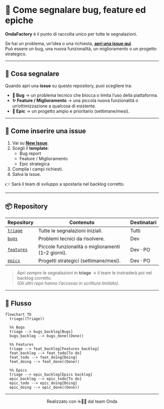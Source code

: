 # 📌 Come segnalare bug, feature ed epiche

**OndaFactory** è il punto di raccolta unico per tutte le segnalazioni.

Se hai un problema, un’idea o una richiesta, **[apri una issue qui](https://github.com/ondafactory/triage/issues/new)**.  
Può essere un bug, una nuova funzionalità, un miglioramento o un progetto strategico.

---

## 🚨 Cosa segnalare

Quando apri una **issue** su questo repository, puoi scegliere tra:

- **🐞 Bug** → un problema tecnico che blocca o limita l’uso della piattaforma.  
- **✨ Feature / Miglioramento** → una piccola nuova funzionalità o un’ottimizzazione a qualcosa di esistente.  
- **🚀 Epic** → un progetto ampio e prioritario (settimane/mesi).  

---

## 📝 Come inserire una issue

1. Vai su **[New Issue](https://github.com/ondafactory/triage/issues/new)**.  
2. Scegli il **template**:  
   - Bug report  
   - Feature / Miglioramento  
   - Epic strategica  
3. Compila i campi richiesti.  
4. Salva la issue.  

👉 Sarà il team di sviluppo a spostarla nel backlog corretto.

---

## 📦 Repository

| Repository                                                   | Contenuto                                                | Destinatari |
| ------------------------------------------------------------ | -------------------------------------------------------- | ----------- |
| [`triage`](https://github.com/ondafactory/triage/issues)     | Tutte le segnalazioni iniziali.                          | Tutti       |
| [`bugs`](https://github.com/ondafactory/bugs/issues)         | Problemi tecnici da risolvere.                           | Dev         |
| [`features`](https://github.com/ondafactory/features/issues) | Piccole funzionalità o miglioramenti (1–2 giorni).       | Dev · PO    |
| [`epics`](https://github.com/ondafactory/epics/issues)       | Progetti strategici (settimane/mesi).                    | Dev · PO    |

> Apri *sempre* le segnalazioni in **triage** → il team le instraderà poi nel backlog corretto.  
> *(Gli altri repo hanno l’accesso in scrittura limitato).*

---

## 🔄 Flusso

```mermaid
flowchart TD
  triage((Triage))

  %% Bugs
  triage --> bugs_backlog[Bugs]
  bugs_backlog --> bugs_done((Done))

  %% Features
  triage --> feat_backlog[Features backlog]
  feat_backlog --> feat_todo[To do]
  feat_todo --> feat_doing[Doing]
  feat_doing --> feat_done((Done))

  %% Epics
  triage --> epic_backlog[Epics backlog]
  epic_backlog --> epic_todo[To do]
  epic_todo --> epic_doing[Doing]
  epic_doing --> epic_done((Done))
```

---

<div align="center">
  Realizzato con ☕🍪🍵 dal team Onda
</div>
